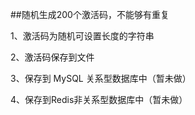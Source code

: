 ##随机生成200个激活码，不能够有重复

1、激活码为随机可设置长度的字符串

2、激活码保存到文件

3、保存到 MySQL 关系型数据库中（暂未做）

4、保存到Redis非关系型数据库中（暂未做）
